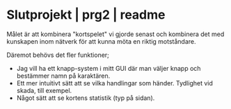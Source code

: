 # Slutprojekt | prg2 | readme

Målet är att kombinera "kortspelet" vi gjorde senast och kombinera det med kunskapen inom nätverk för att kunna möta en riktig motståndare.

Däremot behövs det fler funktioner; 
- Jag vill ha ett knapp-system i mitt GUI där man väljer knapp och bestämmer namn på karaktären.
- Ett mer intuitivt sätt att se vilka handlingar som händer. Tydlighet vid skada, till exempel.
- Något sätt att se kortens statistik (typ på sidan).
